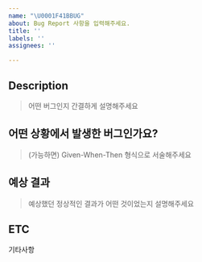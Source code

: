 ```yaml
---
name: "\U0001F41BBUG"
about: Bug Report 사항을 입력해주세요.
title: ''
labels: ''
assignees: ''

---
```


## Description

> 어떤 버그인지 간결하게 설명해주세요

## 어떤 상황에서 발생한 버그인가요?

> (가능하면) Given-When-Then 형식으로 서술해주세요

## 예상 결과

> 예상했던 정상적인 결과가 어떤 것이었는지 설명해주세요

## ETC

기타사항
